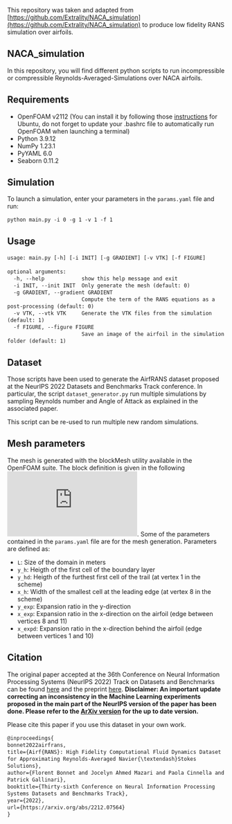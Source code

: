 This repository was taken and adapted from [https://github.com/Extrality/NACA_simulation](https://github.com/Extrality/NACA_simulation) to produce low fidelity RANS simulation over airfoils.

## NACA_simulation
In this repository, you will find different python scripts to run incompressible or compressible Reynolds-Averaged-Simulations over NACA airfoils.

## Requirements
- OpenFOAM v2112 (You can install it by following those [instructions](https://develop.openfoam.com/Development/openfoam/-/wikis/precompiled/debian) for Ubuntu, do not forget to update your .bashrc file to automatically run OpenFOAM when launching a terminal)
- Python 3.9.12
- NumPy 1.23.1
- PyYAML 6.0
- Seaborn 0.11.2

## Simulation
To launch a simulation, enter your parameters in the ```params.yaml``` file and run:
```
python main.py -i 0 -g 1 -v 1 -f 1
```

## Usage
```
usage: main.py [-h] [-i INIT] [-g GRADIENT] [-v VTK] [-f FIGURE]

optional arguments:
  -h, --help            show this help message and exit
  -i INIT, --init INIT  Only generate the mesh (default: 0)
  -g GRADIENT, --gradient GRADIENT
                        Compute the term of the RANS equations as a post-processing (default: 0)
  -v VTK, --vtk VTK     Generate the VTK files from the simulation (default: 1)
  -f FIGURE, --figure FIGURE
                        Save an image of the airfoil in the simulation folder (default: 1)
```

## Dataset
Those scripts have been used to generate the AirfRANS dataset proposed at the NeurIPS 2022 Datasets and Benchmarks Track conference. In particular, the script ```dataset_generator.py``` run multiple simulations by sampling Reynolds number and Angle of Attack as explained in the associated paper.

This script can be re-used to run multiple new random simulations.

## Mesh parameters
The mesh is generated with the blockMesh utility available in the OpenFOAM suite. The block definition is given in the following ![scheme](https://github.com/Extrality/NACA_simulation/blob/main/mesh_scheme.pdf?raw=true).
Some of the parameters contained in the ```params.yaml``` file are for the mesh generation. Parameters are defined as:
- ```L```: Size of the domain in meters
- ```y_h```: Heigth of the first cell of the boundary layer 
- ```y_hd```: Heigth of the furthest first cell of the trail (at vertex 1 in the scheme)
- ```x_h```: Width of the smallest cell at the leading edge (at vertex 8 in the scheme)
- ```y_exp```: Expansion ratio in the y-direction
- ```x_exp```: Expansion ratio in the x-direction on the airfoil (edge between vertices 8 and 11)
- ```x_expd```: Expansion ratio in the x-direction behind the airfoil (edge between vertices 1 and 10)

## Citation
The original paper accepted at the 36th Conference on Neural Information Processing Systems (NeurIPS 2022) Track on Datasets and Benchmarks can be found [here](https://openreview.net/forum?id=Zp8YmiQ_bDC) and the preprint [here](https://arxiv.org/abs/2212.07564). **Disclaimer: An important update correcting an inconsistency in the Machine Learning experiments proposed in the main part of the NeurIPS version of the paper has been done. Please refer to the [ArXiv version](https://arxiv.org/abs/2212.07564) for the up to date version.** 

Please cite this paper if you use this dataset in your own work.
```
@inproceedings{
bonnet2022airfrans,
title={Airf{RANS}: High Fidelity Computational Fluid Dynamics Dataset for Approximating Reynolds-Averaged Navier{\textendash}Stokes Solutions},
author={Florent Bonnet and Jocelyn Ahmed Mazari and Paola Cinnella and Patrick Gallinari},
booktitle={Thirty-sixth Conference on Neural Information Processing Systems Datasets and Benchmarks Track},
year={2022},
url={https://arxiv.org/abs/2212.07564}
}
```
